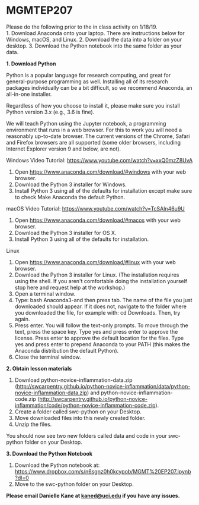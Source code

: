 # MGMTEP207

Please do the following prior to the in class activity on 1/18/19.  
    1. Download Anaconda onto your laptop.  There are instructions below for Windows, macOS, and Linux. 
    2. Download the data into a folder on your desktop.
    3. Download the Python notebook into the same folder as your data.

**1. Download Python**

Python is a popular language for research computing, and great for general-purpose programming as well. Installing all of its research packages individually can be a bit difficult, so we recommend Anaconda, an all-in-one installer.

Regardless of how you choose to install it, please make sure you install Python version 3.x (e.g., 3.6 is fine).

We will teach Python using the Jupyter notebook, a programming environment that runs in a web browser. For this to work you will need a reasonably up-to-date browser. The current versions of the Chrome, Safari and Firefox browsers are all supported (some older browsers, including Internet Explorer version 9 and below, are not).

Windows Video Tutorial: https://www.youtube.com/watch?v=xxQ0mzZ8UvA

1. Open https://www.anaconda.com/download/#windows with your web browser.
2. Download the Python 3 installer for Windows.
3. Install Python 3 using all of the defaults for installation except make sure to check Make Anaconda the default Python.

macOS Video Tutorial: https://www.youtube.com/watch?v=TcSAln46u9U

1. Open https://www.anaconda.com/download/#macos with your web browser.
2. Download the Python 3 installer for OS X.
3. Install Python 3 using all of the defaults for installation.

Linux

1. Open https://www.anaconda.com/download/#linux with your web browser.
2. Download the Python 3 installer for Linux.
(The installation requires using the shell. If you aren't comfortable doing the installation yourself stop here and request help at the workshop.)
3. Open a terminal window.
4. Type: bash Anaconda3-and then press tab. The name of the file you just downloaded should appear. If it does not, navigate to the folder where you downloaded the file, for example with: cd Downloads. Then, try again.
5. Press enter. You will follow the text-only prompts. To move through the text, press the space key. Type yes and press enter to approve the license. Press enter to approve the default location for the files. Type yes and press enter to prepend Anaconda to your PATH (this makes the Anaconda distribution the default Python).
6. Close the terminal window.


**2. Obtain lesson materials**

1. Download python-novice-inflammation-data.zip (http://swcarpentry.github.io/python-novice-inflammation/data/python-novice-inflammation-data.zip) and python-novice-inflammation-code.zip (http://swcarpentry.github.io/python-novice-inflammation/code/python-novice-inflammation-code.zip). 
2. Create a folder called swc-python on your Desktop.
3. Move downloaded files into this newly created folder. 
4. Unzip the files. 

You should now see two new folders called data and code in your swc-python folder on your Desktop.

**3. Download the Python Notebook**

1. Download the Python notebook at: https://www.dropbox.com/s/n6sgnz0h0kcypob/MGMT%20EP207.ipynb?dl=0
2. Move to the swc-python folder on your Desktop.

**Please email Danielle Kane at kaned@uci.edu if you have any issues.** 
